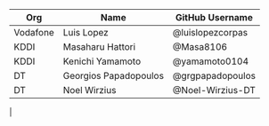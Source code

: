 | Org      | Name                  | GitHub Username  |
|----------|-----------------------|------------------|
| Vodafone | Luis Lopez            | @luislopezcorpas |
| KDDI     | Masaharu Hattori      | @Masa8106        |
| KDDI     | Kenichi Yamamoto      | @yamamoto0104    |
| DT       | Georgios Papadopoulos | @grgpapadopoulos |
| DT       | Noel Wirzius          | @Noel-Wirzius-DT |
|
